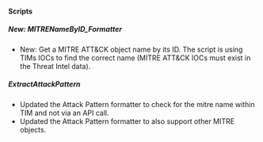 
#### Scripts

##### New: MITRENameByID_Formatter

- New: Get a MITRE ATT&CK object name by its ID. The script is using TIMs IOCs to find the correct name (MITRE ATT&CK IOCs must exist in the Threat Intel data).

##### ExtractAttackPattern

- Updated the Attack Pattern formatter to check for the mitre name within TIM and not via an API call.
- Updated the Attack Pattern formatter to also support other MITRE objects.
